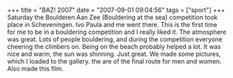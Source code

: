 +++
title = "BAZ! 2007"
date = "2007-09-01 09:04:56"
tags = ["sport"]
+++
Saturday the Boulderen Aan Zee (Bouldering at the sea) competition took place
in Scheveningen. Ivo Paula and me went there. This is the first time for me to
be in a bouldering competition and I really liked it. The atmosphere was
great. Lots of people bouldering, and during the competition everyone cheering
the climbers on. Being on the beach probably helped a lot. It was nice and
warm, the sun was shinning. Just great. We made some pictures, which I loaded
to the gallery. the are of the final route for men and women. Also made this
film.

